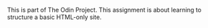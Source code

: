 This is part of The Odin Project. This assignment is about learning to structure a basic HTML-only site.